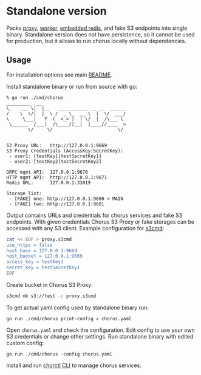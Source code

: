 # Standalone version

Packs [proxy](../proxy), [worker](../worker), [embedded redis](https://github.com/alicebob/miniredis), and fake S3 endpoints into single binary.
Standalone version does not have persistence, so it cannot be used for production, but it allows to run chorus locally without dependencies.

## Usage

For installation options see main [README](../../README.md#installation).

Install standalone binary or run from source with go:
```shell
% go run ./cmd/chorus
_________ .__
\_   ___ \|  |__   ___________ __ __  ______
/    \  \/|  |  \ /  _ \_  __ \  |  \/  ___/
\     \___|   Y  (  <_> )  | \/  |  /\___ \
 \______  /___|  /\____/|__|  |____//____  >
        \/     \/                        \/


S3 Proxy URL:   http://127.0.0.1:9669
S3 Proxy Credentials (AccessKey|SecretKey):
 - user1: [testKey1|testSecretKey1]
 - user2: [testKey2|testSecretKey2]

GRPC mgmt API:  127.0.0.1:9670
HTTP mgmt API:  http://127.0.0.1:9671
Redis URL:      127.0.0.1:33019

Storage list:
 - [FAKE] one: http://127.0.0.1:9680 < MAIN
 - [FAKE] two: http://127.0.0.1:9681
```

Output contains URLs and credentials for chorus services and fake S3 endpoints. With given credentials Chorus S3 Proxy or fake storages can be accessed with any S3 client. Example configuration for [s3cmd](https://github.com/s3tools/s3cmd):
```bash
cat << EOF > proxy.s3cmd
use_https = false
host_base = 127.0.0.1:9669
host_bucket = 127.0.0.1:9669
access_key = testKey1
secret_key = testSecretKey1
EOF
```
Create bucket in Chorus S3 Proxy:
```bash
s3cmd mb s3://test -c proxy.s3cmd
```

To get actual yaml config used by standalone binary run:
```shell
go run ./cmd/chorus print-config > chorus.yaml
```
Open `chorus.yaml` and check the configuration. Edit config to use your own S3 credentials or change other settings.
Run standalone binary with edited custom config:
```shell
go run ./cmd/chorus -config chorus.yaml
```

Install and run [chorctl CLI](../tools/chorctl) to manage chorus services.


